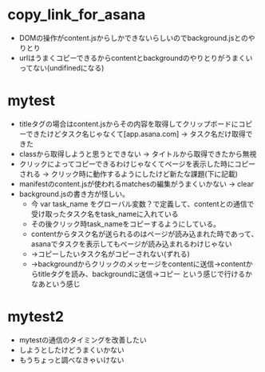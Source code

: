 # copy_link_for_asana
- DOMの操作がcontent.jsからしかできないらしいのでbackground.jsとのやりとり
- urlはうまくコピーできるからcontentとbackgroundのやりとりがうまくいってない(undifinedになる)

# mytest
- titleタグの場合はcontent.jsからその内容を取得してクリップボードにコピーできたけどタスク名じゃなくて[app.asana.com] -> タスク名だけ取得できた
- classから取得しようと思うとできない -> タイトルから取得できたから無視
- クリックによってコピーできるわけじゃなくてページを表示した時にコピーされる -> クリック時に動作するようにしたけど新たな課題(下に記載)
- manifestのcontent.jsが使われるmatchesの編集がうまくいかない -> clear
- background.jsの書き方が怪しい。
	- 今 var task_name をグローバル変数？で定義して、contentとの通信で受け取ったタスク名をtask_nameに入れている
	- その後クリック時task_nameをコピーするようにしている。
	- contentからタスク名が送られるのはページが読み込まれた時であって、asanaでタスクを表示してもページが読み込まれるわけじゃない
	- ->コピーしたいタスク名がコピーされない(ずれる)
	- ->backgroundからクリックのメッセージをcontentに送信->contentからtitleタグを読み、backgroundに送信->コピー という感じで行けるかなあという感じ

# mytest2
- mytestの通信のタイミングを改善したい
- しようとしたけどうまくいかない
- もうちょっと調べなきゃいけない

